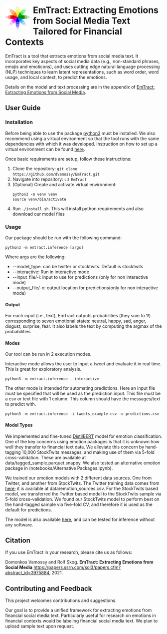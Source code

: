 
<h1><img src="doc/emotions.png" width="80px" align="left" style="margin-right: 9px;"> EmTract: Extracting Emotions from Social Media Text Tailored for Financial Contexts</h1>

EmTract is a tool that extracts emotions from social media text. It incorporates key aspects of social media data (e.g., non-standard phrases, emojis and emoticons), and uses cutting edge natural language processing (NLP) techniques to learn latent representations, such as word order, word usage, and local context, to predict the emotions. 

Details on the model and text processing are in the appendix of [EmTract: Extracting Emotions from Social Media](https://papers.ssrn.com/sol3/papers.cfm?abstract_id=3975884). 

## User Guide

### Installation
Before being able to use the package [python3](https://www.python.org/downloads/) must be installed.
We also recommend using a virtual environment so that the tool runs with the same dependencies with which it was developed.
Instruction on how to set up a virtual environment can be found [here](https://docs.python.org/3/tutorial/venv.html).

Once basic requirements are setup, follow these instructions:
1. Clone the repository: `git clone https://github.com/dvamossy/EmTract.git`
2. Navigate into repository: `cd EmTract`
2. (Optional) Create and activate virtual environment:
    ```
   python3 -m venv venv
   source venv/bin/activate
    ```
3. Run `./install.sh`. This will install python requirements and also download our model files

### Usage

Our package should be run with the following command:
```commandline
python3 -m emtract.inference [args]
```
Where args are the following:
* --model_type: can be twitter or stocktwits. Default is stocktwits
* --interactive: Run in interactive mode
* --input_file/-i: input to use for predictions (only for non interactive mode)
* --output_file/-o: output location for predictions(only for non interactive mode)

#### Output
For each input (i.e., text), EmTract outputs probabilities (they sum to 1!) corresponding to seven emotional states: neutral, happy, sad, anger, disgust, surprise, fear. It also labels the text by computing the argmax of the probabilities. 

#### Modes
Our tool can be run in 2 execution modes.

Interactive mode allows the user to input a tweet and evaluate it in real time. This is great for exploratory analysis.
```commandline
python3 -m emtract.inference --interactive
```

The other mode is intended for automating predictions. Here an input file must be specified that will be used as the prediction input.
This file must be a csv or text file with 1 column. This column should have the messages/text to predict with.
```commandline
python3 -m emtract.inference -i tweets_example.csv -o predictions.csv
```

#### Model Types
We implemented and fine-tuned [DistilBERT](https://huggingface.co/bhadresh-savani/distilbert-base-uncased-emotion) model for emotion classification. One of the key concerns using emotion packages is that it is unknown how well they transfer to financial text data. We alleviate this concern by hand-tagging 10,000 StockTwits messages, and making use of them via 5-fold cross-validation. These are available at data/tagged_sample.parquet.snappy. We also tested an alternative emotion package in (notebooks/Alternative Packages.ipynb). 

We trained our emotion models with 2 different data sources. One from Twitter, and another from StockTwits. The Twitter training data comes from [here](https://github.com/sarnthil/unify-emotion-datasets/tree/master/datasets); it is available at data/emotion_sources.csv. For the StockTwits based model, we transferred the Twitter based model to the StockTwits sample via 5-fold cross-validation. We found our StockTwits model to perform best on the hand-tagged sample via five-fold CV, and therefore it is used as the default for predictions. 

The model is also available [here](https://huggingface.co/vamossyd/emtract-distilbert-base-uncased-emotion), and can be tested for inference without any software.

## Citation
If you use EmTract in your research, please cite us as follows:

   Domonkos Vamossy and Rolf Skog. **EmTract: Extracting Emotions from Social Media** https://papers.ssrn.com/sol3/papers.cfm?abstract_id=3975884, 2021. 
   
## Contributing and Feedback
This project welcomes contributions and suggestions. 

Our goal is to provide a unified framework for extracting emotions from financial social media text. Particularly useful for research on emotions in financial contexts would be labeling financial social media text. We plan to upload sample text upon request.
